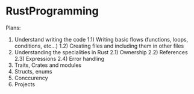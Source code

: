 # RustProgramming

Plans:
1) Understand writing the code
  1.1) Writing basic flows (functions, loops, conditions, etc...)
  1.2) Creating files and including them in other files
2) Understanding the specialities in Rust 
  2.1) Ownership
  2.2) References
  2.3) Expressions
  2.4) Error handling
3) Traits, Crates and modules
4) Structs, enums
5) Conccurency
6) Projects
